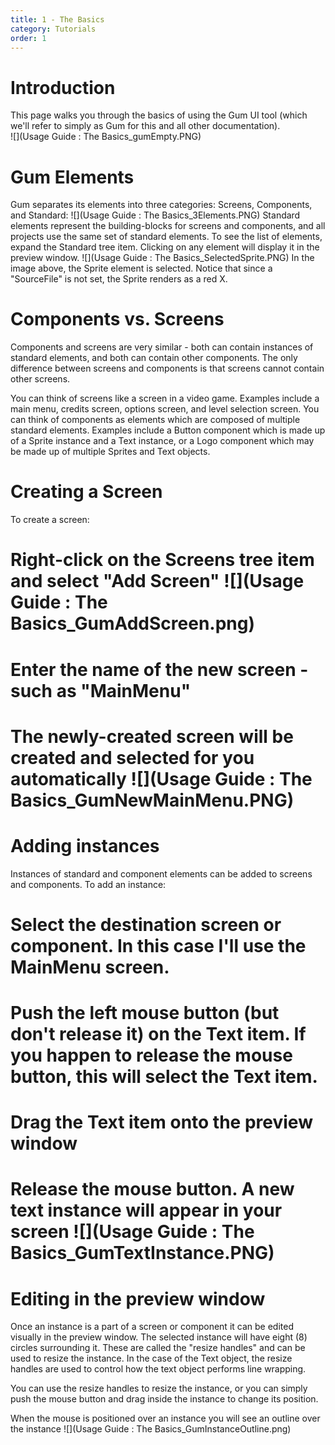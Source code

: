 ```yaml
---
title: 1 - The Basics
category: Tutorials
order: 1
---
```


# Introduction

This page walks you through the basics of using the Gum UI tool (which we'll refer to simply as Gum for this and all other documentation).  
![](Usage Guide : The Basics_gumEmpty.PNG)

# Gum Elements

Gum separates its elements into three categories: Screens, Components, and Standard:
![](Usage Guide : The Basics_3Elements.PNG)
Standard elements represent the building-blocks for screens and components, and all projects use the same set of standard elements.  To see the list of elements, expand the Standard tree item.  Clicking on any element will display it in the preview window.
![](Usage Guide : The Basics_SelectedSprite.PNG)
In the image above, the Sprite element is selected.  Notice that since a "SourceFile" is not set, the Sprite renders as a red X.

# Components vs. Screens

Components and screens are very similar - both can contain instances of standard elements, and both can contain other components.  The only difference between screens and components is that screens cannot contain other screens.

You can think of screens like a screen in a video game.  Examples include a main menu, credits screen, options screen, and level selection screen.  You can think of components as elements which are composed of multiple standard elements.  Examples include a Button component which is made up of a Sprite instance and a Text instance, or a Logo component which may be made up of multiple Sprites and Text objects.

# Creating a Screen

To create a screen:
# Right-click on the Screens tree item and select "Add Screen" ![](Usage Guide : The Basics_GumAddScreen.png)
# Enter the name of the new screen - such as "MainMenu"
# The newly-created screen will be created and selected for you automatically ![](Usage Guide : The Basics_GumNewMainMenu.PNG)

# Adding instances

Instances of standard and component elements can be added to screens and components.  To add an instance:
# Select the destination screen or component.  In this case I'll use the MainMenu screen.
# Push the left mouse button (but don't release it) on the Text item.  If you happen to release the mouse button, this will select the Text item.
# Drag the Text item onto the preview window
# Release the mouse button.  A new text instance will appear in your screen ![](Usage Guide : The Basics_GumTextInstance.PNG)

# Editing in the preview window

Once an instance is a part of a screen or component it can be edited visually in the preview window.  The selected instance will have eight (8) circles surrounding it.  These are called the "resize handles" and can be used to resize the instance.  In the case of the Text object, the resize handles are used to control how the text object performs line wrapping.

You can use the resize handles to resize the instance, or you can simply push the mouse button and drag inside the instance to change its position.

When the mouse is positioned over an instance you will see an outline over the instance ![](Usage Guide : The Basics_GumInstanceOutline.png)